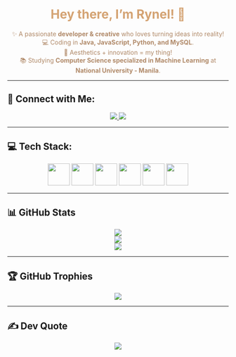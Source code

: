 <h1 align="center" style="color:#D4A373;">Hey there, I’m Rynel! 🌼</h1> 

<p align="center" style="color:#B08968;">
  ✨ A passionate <strong>developer & creative</strong> who loves turning ideas into reality!  
  <br>💻 Coding in <strong>Java, JavaScript, Python, and MySQL</strong>.  
  <br>🎨 Aesthetics + innovation = my thing!  
  <br>📚 Studying <strong>Computer Science specialized in Machine Learning</strong> at <strong>National University - Manila</strong>.  
</p>

---

## 🔗 Connect with Me:
<p align="center">
  <a href="https://instagram.com/jazminnnrrr">
    <img src="https://img.shields.io/badge/Instagram-%23E4405F.svg?logo=Instagram&logoColor=white&style=for-the-badge">
  </a>
  <a href="mailto:rynelfetalvero192@gmail.com">
    <img src="https://img.shields.io/badge/Email-D4A373?logo=gmail&logoColor=white&style=for-the-badge">
  </a>
</p>

---

## 💻 Tech Stack:
<p align="center"> 
  <img src="https://cdn.jsdelivr.net/gh/devicons/devicon/icons/java/java-original.svg" width="50px"> 
  <img src="https://cdn.jsdelivr.net/gh/devicons/devicon/icons/html5/html5-original.svg" width="50px"> 
  <img src="https://cdn.jsdelivr.net/gh/devicons/devicon/icons/css3/css3-original.svg" width="50px"> 
  <img src="https://cdn.jsdelivr.net/gh/devicons/devicon/icons/mysql/mysql-original.svg" width="50px"> 
  <img src="https://cdn.jsdelivr.net/gh/devicons/devicon/icons/vscode/vscode-original.svg" width="50px"> 
  <img src="https://cdn.jsdelivr.net/gh/devicons/devicon/icons/canva/canva-original.svg" width="50px"> 
</p>

---

## 📊 GitHub Stats
<p align="center">
  <img src="https://github-readme-stats.vercel.app/api?username=avicsl&show_icons=true&bg_color=F5F5DC&title_color=D4A373&text_color=8B6B42&icon_color=D4A373">
  <br>
  <img src="https://github-readme-streak-stats.herokuapp.com/?user=avicsl&theme=beige&hide_border=false&ring=D4A373&fire=E5C07B&sideNums=C5A770">
  <br>
  <img src="https://github-readme-stats.vercel.app/api/top-langs/?username=avicsl&theme=default&hide_border=false&bg_color=F5F5DC&title_color=D4A373&text_color=8B6B42&layout=compact">
</p>

---

## 🏆 GitHub Trophies
<p align="center">
  <img src="https://github-profile-trophy.vercel.app/?username=avicsl&theme=flat&no-frame=false&no-bg=true&margin-w=4&title=Goldenrod&text=D4A373">
</p>

---

## ✍️ Dev Quote
<p align="center">
  <img src="https://quotes-github-readme.vercel.app/api?type=horizontal&theme=light">
</p>
